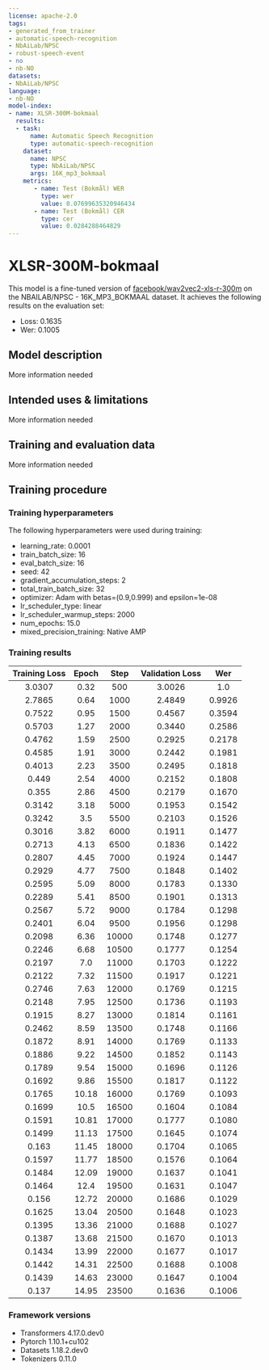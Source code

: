 ```yaml
---
license: apache-2.0
tags:
- generated_from_trainer
- automatic-speech-recognition
- NbAiLab/NPSC
- robust-speech-event
- no
- nb-NO
datasets:
- NbAiLab/NPSC
language:
- nb-NO
model-index:
- name: XLSR-300M-bokmaal
  results:
  - task:
      name: Automatic Speech Recognition 
      type: automatic-speech-recognition
    dataset:
      name: NPSC
      type: NbAiLab/NPSC
      args: 16K_mp3_bokmaal
    metrics:
       - name: Test (Bokmål) WER
         type: wer
         value: 0.07699635320946434
       - name: Test (Bokmål) CER
         type: cer
         value: 0.0284288464829
---
```


<!-- This model card has been generated automatically according to the information the Trainer had access to. You
should probably proofread and complete it, then remove this comment. -->

# XLSR-300M-bokmaal

This model is a fine-tuned version of [facebook/wav2vec2-xls-r-300m](https://huggingface.co/facebook/wav2vec2-xls-r-300m) on the NBAILAB/NPSC - 16K_MP3_BOKMAAL dataset.
It achieves the following results on the evaluation set:
- Loss: 0.1635
- Wer: 0.1005

## Model description

More information needed

## Intended uses & limitations

More information needed

## Training and evaluation data

More information needed

## Training procedure

### Training hyperparameters

The following hyperparameters were used during training:
- learning_rate: 0.0001
- train_batch_size: 16
- eval_batch_size: 16
- seed: 42
- gradient_accumulation_steps: 2
- total_train_batch_size: 32
- optimizer: Adam with betas=(0.9,0.999) and epsilon=1e-08
- lr_scheduler_type: linear
- lr_scheduler_warmup_steps: 2000
- num_epochs: 15.0
- mixed_precision_training: Native AMP

### Training results

| Training Loss | Epoch | Step  | Validation Loss | Wer    |
|:-------------:|:-----:|:-----:|:---------------:|:------:|
| 3.0307        | 0.32  | 500   | 3.0026          | 1.0    |
| 2.7865        | 0.64  | 1000  | 2.4849          | 0.9926 |
| 0.7522        | 0.95  | 1500  | 0.4567          | 0.3594 |
| 0.5703        | 1.27  | 2000  | 0.3440          | 0.2586 |
| 0.4762        | 1.59  | 2500  | 0.2925          | 0.2178 |
| 0.4585        | 1.91  | 3000  | 0.2442          | 0.1981 |
| 0.4013        | 2.23  | 3500  | 0.2495          | 0.1818 |
| 0.449         | 2.54  | 4000  | 0.2152          | 0.1808 |
| 0.355         | 2.86  | 4500  | 0.2179          | 0.1670 |
| 0.3142        | 3.18  | 5000  | 0.1953          | 0.1542 |
| 0.3242        | 3.5   | 5500  | 0.2103          | 0.1526 |
| 0.3016        | 3.82  | 6000  | 0.1911          | 0.1477 |
| 0.2713        | 4.13  | 6500  | 0.1836          | 0.1422 |
| 0.2807        | 4.45  | 7000  | 0.1924          | 0.1447 |
| 0.2929        | 4.77  | 7500  | 0.1848          | 0.1402 |
| 0.2595        | 5.09  | 8000  | 0.1783          | 0.1330 |
| 0.2289        | 5.41  | 8500  | 0.1901          | 0.1313 |
| 0.2567        | 5.72  | 9000  | 0.1784          | 0.1298 |
| 0.2401        | 6.04  | 9500  | 0.1956          | 0.1298 |
| 0.2098        | 6.36  | 10000 | 0.1748          | 0.1277 |
| 0.2246        | 6.68  | 10500 | 0.1777          | 0.1254 |
| 0.2197        | 7.0   | 11000 | 0.1703          | 0.1222 |
| 0.2122        | 7.32  | 11500 | 0.1917          | 0.1221 |
| 0.2746        | 7.63  | 12000 | 0.1769          | 0.1215 |
| 0.2148        | 7.95  | 12500 | 0.1736          | 0.1193 |
| 0.1915        | 8.27  | 13000 | 0.1814          | 0.1161 |
| 0.2462        | 8.59  | 13500 | 0.1748          | 0.1166 |
| 0.1872        | 8.91  | 14000 | 0.1769          | 0.1133 |
| 0.1886        | 9.22  | 14500 | 0.1852          | 0.1143 |
| 0.1789        | 9.54  | 15000 | 0.1696          | 0.1126 |
| 0.1692        | 9.86  | 15500 | 0.1817          | 0.1122 |
| 0.1765        | 10.18 | 16000 | 0.1769          | 0.1093 |
| 0.1699        | 10.5  | 16500 | 0.1604          | 0.1084 |
| 0.1591        | 10.81 | 17000 | 0.1777          | 0.1080 |
| 0.1499        | 11.13 | 17500 | 0.1645          | 0.1074 |
| 0.163         | 11.45 | 18000 | 0.1704          | 0.1065 |
| 0.1597        | 11.77 | 18500 | 0.1576          | 0.1064 |
| 0.1484        | 12.09 | 19000 | 0.1637          | 0.1041 |
| 0.1464        | 12.4  | 19500 | 0.1631          | 0.1047 |
| 0.156         | 12.72 | 20000 | 0.1686          | 0.1029 |
| 0.1625        | 13.04 | 20500 | 0.1648          | 0.1023 |
| 0.1395        | 13.36 | 21000 | 0.1688          | 0.1027 |
| 0.1387        | 13.68 | 21500 | 0.1670          | 0.1013 |
| 0.1434        | 13.99 | 22000 | 0.1677          | 0.1017 |
| 0.1442        | 14.31 | 22500 | 0.1688          | 0.1008 |
| 0.1439        | 14.63 | 23000 | 0.1647          | 0.1004 |
| 0.137         | 14.95 | 23500 | 0.1636          | 0.1006 |


### Framework versions

- Transformers 4.17.0.dev0
- Pytorch 1.10.1+cu102
- Datasets 1.18.2.dev0
- Tokenizers 0.11.0
